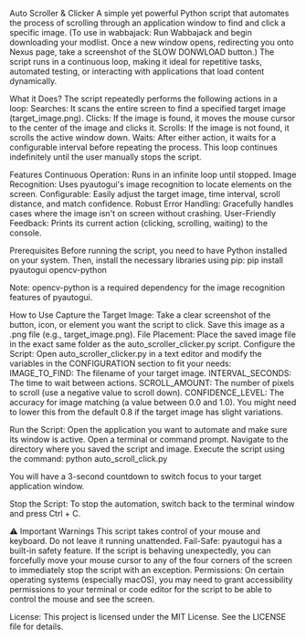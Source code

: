 Auto Scroller & Clicker
A simple yet powerful Python script that automates the process of scrolling through an application window to find and click a specific image. 
(To use in wabbajack: Run Wabbajack and begin downloading your modlist. Once a new window opens, redirecting you onto Nexus page, take a screenshot of the SLOW DONWLOAD button.)
The script runs in a continuous loop, making it ideal for repetitive tasks, automated testing, or interacting with applications that load content dynamically.

What it Does?
The script repeatedly performs the following actions in a loop:
Searches: It scans the entire screen to find a specified target image (target_image.png).
Clicks: If the image is found, it moves the mouse cursor to the center of the image and clicks it.
Scrolls: If the image is not found, it scrolls the active window down.
Waits: After either action, it waits for a configurable interval before repeating the process.
This loop continues indefinitely until the user manually stops the script.

Features
Continuous Operation: Runs in an infinite loop until stopped.
Image Recognition: Uses pyautogui's image recognition to locate elements on the screen.
Configurable: Easily adjust the target image, time interval, scroll distance, and match confidence.
Robust Error Handling: Gracefully handles cases where the image isn't on screen without crashing.
User-Friendly Feedback: Prints its current action (clicking, scrolling, waiting) to the console.

Prerequisites
Before running the script, you need to have Python installed on your system. 
Then, install the necessary libraries using pip:
pip install pyautogui opencv-python

Note: opencv-python is a required dependency for the image recognition features of pyautogui.

How to Use
Capture the Target Image: Take a clear screenshot of the button, icon, or element you want the script to click. Save this image as a .png file (e.g., target_image.png).
File Placement: Place the saved image file in the exact same folder as the auto_scroller_clicker.py script.
Configure the Script: Open auto_scroller_clicker.py in a text editor and modify the variables in the CONFIGURATION section to fit your needs:
IMAGE_TO_FIND: The filename of your target image.
INTERVAL_SECONDS: The time to wait between actions.
SCROLL_AMOUNT: The number of pixels to scroll (use a negative value to scroll down).
CONFIDENCE_LEVEL: The accuracy for image matching (a value between 0.0 and 1.0). You might need to lower this from the default 0.8 if the target image has slight variations.

Run the Script:
Open the application you want to automate and make sure its window is active.
Open a terminal or command prompt.
Navigate to the directory where you saved the script and image.
Execute the script using the command:
python auto_scroll_click.py

You will have a 3-second countdown to switch focus to your target application window.

Stop the Script: To stop the automation, switch back to the terminal window and press Ctrl + C.

⚠️ Important Warnings
This script takes control of your mouse and keyboard. Do not leave it running unattended.
Fail-Safe: pyautogui has a built-in safety feature. If the script is behaving unexpectedly, you can forcefully move your mouse cursor to any of the four corners of the screen to immediately stop the script with an exception.
Permissions: On certain operating systems (especially macOS), you may need to grant accessibility permissions to your terminal or code editor for the script to be able to control the mouse and see the screen.

License: This project is licensed under the MIT License. See the LICENSE file for details.
